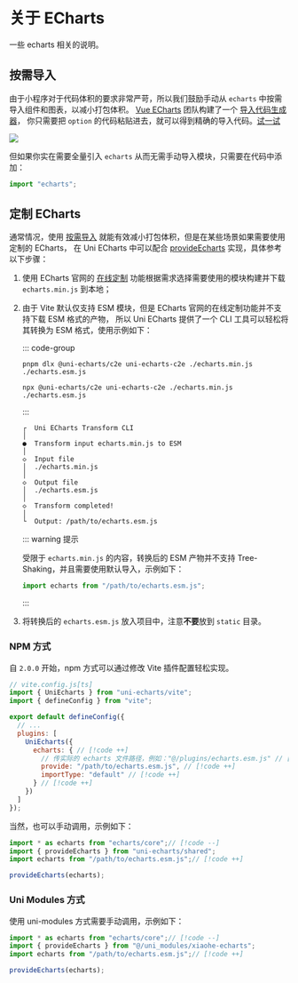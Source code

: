 # 关于 ECharts

一些 echarts 相关的说明。

## 按需导入

由于小程序对于代码体积的要求非常严苛，所以我们鼓励手动从 `echarts` 中按需导入组件和图表，以减小打包体积。
[Vue ECharts](https://github.com/ecomfe/vue-echarts) 团队构建了一个 [导入代码生成器](https://vue-echarts.dev/#codegen)，
你只需要把 `option` 的代码粘贴进去，就可以得到精确的导入代码。[试一试](https://vue-echarts.dev/#codegen)

![](https://github.com/ecomfe/vue-echarts/assets/1726061/f9c38a06-3422-4f0e-ab8c-f242d9aea9aa)

但如果你实在需要全量引入 `echarts` 从而无需手动导入模块，只需要在代码中添加：

```js
import "echarts";
```

## 定制 ECharts

通常情况，使用 [按需导入](#按需导入) 就能有效减小打包体积，但是在某些场景如果需要使用定制的 ECharts，
在 Uni ECharts 中可以配合 [provideEcharts](../apis/function#provideecharts) 实现，具体参考以下步骤：

1. 使用 ECharts 官网的 [在线定制](https://echarts.apache.org/zh/builder.html)
   功能根据需求选择需要使用的模块构建并下载 `echarts.min.js` 到本地；

2. 由于 Vite 默认仅支持 ESM 模块，但是 ECharts 官网的在线定制功能并不支持下载 ESM 格式的产物，
   所以 Uni ECharts 提供了一个 CLI 工具可以轻松将其转换为 ESM 格式，使用示例如下：

   ::: code-group

    ```shell [pnpm]
    pnpm dlx @uni-echarts/c2e uni-echarts-c2e ./echarts.min.js ./echarts.esm.js
    ```

    ```shell [npm]
    npx @uni-echarts/c2e uni-echarts-c2e ./echarts.min.js ./echarts.esm.js
    ```

   :::

    ```shell
    ┌  Uni ECharts Transform CLI
    │
    ●  Transform input echarts.min.js to ESM
    │
    ◇  Input file
    │  ./echarts.min.js
    │
    ◇  Output file
    │  ./echarts.esm.js
    │
    ◇  Transform completed!
    │
    └  Output: /path/to/echarts.esm.js
    ```

   ::: warning 提示

   受限于 `echarts.min.js` 的内容，转换后的 ESM 产物并不支持 Tree-Shaking，并且需要使用默认导入，示例如下：

   ```javascript
   import echarts from "/path/to/echarts.esm.js";
   ```

   :::

3. 将转换后的 `echarts.esm.js` 放入项目中，注意**不要**放到 `static` 目录。

### NPM 方式

自 `2.0.0` 开始，npm 方式可以通过修改 Vite 插件配置轻松实现。

```js
// vite.config.js[ts]
import { UniEcharts } from "uni-echarts/vite";
import { defineConfig } from "vite";

export default defineConfig({
  // ...
  plugins: [
    UniEcharts({
      echarts: { // [!code ++]
        // 传实际的 echarts 文件路径，例如："@/plugins/echarts.esm.js" // [!code ++]
        provide: "/path/to/echarts.esm.js", // [!code ++]
        importType: "default" // [!code ++]
      } // [!code ++]
    })
  ]
});
```

当然，也可以手动调用，示例如下：

```js
import * as echarts from "echarts/core";// [!code --]
import { provideEcharts } from "uni-echarts/shared";
import echarts from "/path/to/echarts.esm.js";// [!code ++]

provideEcharts(echarts);
```

### Uni Modules 方式

使用 uni-modules 方式需要手动调用，示例如下：

```js
import * as echarts from "echarts/core";// [!code --]
import { provideEcharts } from "@/uni_modules/xiaohe-echarts";
import echarts from "/path/to/echarts.esm.js";// [!code ++]

provideEcharts(echarts);
```